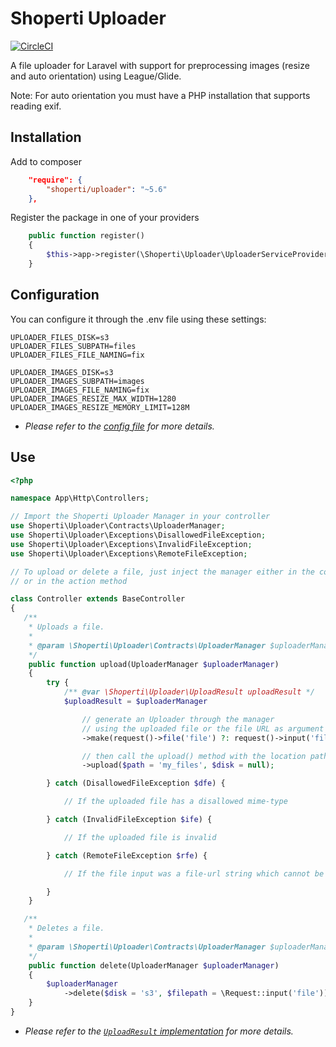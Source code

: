 # Shoperti Uploader

[![CircleCI](https://circleci.com/gh/Shoperti/Uploader.svg?style=svg&circle-token=4a365e65b98c185c1778469c6a618e0543022169)](https://circleci.com/gh/Shoperti/Uploader)

A file uploader for Laravel with support for preprocessing images (resize and auto orientation) using League/Glide.

Note: For auto orientation you must have a PHP installation that supports reading exif.

## Installation

Add to composer

```json
    "require": {
        "shoperti/uploader": "~5.6"
    },
```


Register the package in one of your providers

```php
    public function register()
    {
        $this->app->register(\Shoperti\Uploader\UploaderServiceProvider::class);
    }
```

## Configuration

You can configure it through the .env file using these settings:

```
UPLOADER_FILES_DISK=s3
UPLOADER_FILES_SUBPATH=files
UPLOADER_FILES_FILE_NAMING=fix

UPLOADER_IMAGES_DISK=s3
UPLOADER_IMAGES_SUBPATH=images
UPLOADER_IMAGES_FILE_NAMING=fix
UPLOADER_IMAGES_RESIZE_MAX_WIDTH=1280
UPLOADER_IMAGES_RESIZE_MEMORY_LIMIT=128M
```

* _Please refer to the [config file](config/uploader.php) for more details._


## Use

```php
<?php

namespace App\Http\Controllers;

// Import the Shoperti Uploader Manager in your controller
use Shoperti\Uploader\Contracts\UploaderManager;
use Shoperti\Uploader\Exceptions\DisallowedFileException;
use Shoperti\Uploader\Exceptions\InvalidFileException;
use Shoperti\Uploader\Exceptions\RemoteFileException;

// To upload or delete a file, just inject the manager either in the constructor
// or in the action method

class Controller extends BaseController
{
   /**
    * Uploads a file.
    *
    * @param \Shoperti\Uploader\Contracts\UploaderManager $uploaderManager
    */
    public function upload(UploaderManager $uploaderManager)
    {
        try {
            /** @var \Shoperti\Uploader\UploadResult uploadResult */
            $uploadResult = $uploaderManager

                // generate an Uploader through the manager
                // using the uploaded file or the file URL as argument
                ->make(request()->file('file') ?: request()->input('file'))

                // then call the upload() method with the location path as argument
                ->upload($path = 'my_files', $disk = null);

        } catch (DisallowedFileException $dfe) {

            // If the uploaded file has a disallowed mime-type

        } catch (InvalidFileException $ife) {

            // If the uploaded file is invalid

        } catch (RemoteFileException $rfe) {

            // If the file input was a file-url string which cannot be fetched

        }
    }

   /**
    * Deletes a file.
    *
    * @param \Shoperti\Uploader\Contracts\UploaderManager $uploaderManager
    */
    public function delete(UploaderManager $uploaderManager)
    {
        $uploaderManager
            ->delete($disk = 's3', $filepath = \Request::input('file'))
    }
}
```

* _Please refer to the [`UploadResult` implementation](src/UploadResult.php) for more details._
